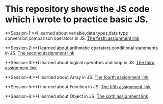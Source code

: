 # This repository shows the JS code which i wrote to practice basic JS.

**Session-1:**I learned about variable,data types,data type conversion,comparison operators in JS.
[The firsth assignment link](https://github.com/Ashik-Abdullah-Chowdhury/Basic-JS-Practice/blob/main/Basic-1.js)

**Session-2:**I learned about arithmetic operators,conditional statements in JS.
[The second assignment link](https://github.com/Ashik-Abdullah-Chowdhury/Basic-JS-Practice/blob/main/Basic-2.js)

**Session-3:**I learned about logical operators and loop in JS.
[The third assignment link](https://github.com/Ashik-Abdullah-Chowdhury/Basic-JS-Practice/blob/main/Basic-3.js)

**Session-4:**I learned about Array in JS.
[The fourth assignment link](https://github.com/Ashik-Abdullah-Chowdhury/Basic-JS-Practice/blob/main/Basic-4.js)

**Session-5:**I learned about Function in JS.
[The fifth assignment link](https://github.com/Ashik-Abdullah-Chowdhury/Basic-JS-Practice/blob/main/Basic-5.js)

**Session-6:**I learned about Object in JS.
[The sixth assignment link](https://github.com/Ashik-Abdullah-Chowdhury/Basic-JS-Practice/blob/main/Basic-6.js)
